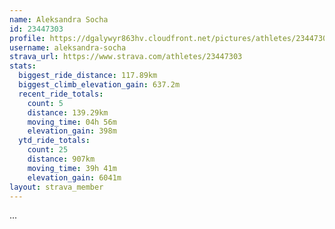 ```yaml
---
name: Aleksandra Socha
id: 23447303
profile: https://dgalywyr863hv.cloudfront.net/pictures/athletes/23447303/14745546/4/large.jpg
username: aleksandra-socha
strava_url: https://www.strava.com/athletes/23447303
stats:
  biggest_ride_distance: 117.89km
  biggest_climb_elevation_gain: 637.2m
  recent_ride_totals:
    count: 5
    distance: 139.29km
    moving_time: 04h 56m
    elevation_gain: 398m
  ytd_ride_totals:
    count: 25
    distance: 907km
    moving_time: 39h 41m
    elevation_gain: 6041m
layout: strava_member
--- 
```

...
